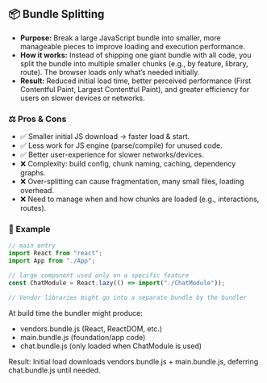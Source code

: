 ## 📦 Bundle Splitting

- **Purpose:** Break a large JavaScript bundle into smaller, more manageable pieces to improve loading and execution performance.
- **How it works:** Instead of shipping one giant bundle with all code, you split the bundle into multiple smaller chunks (e.g., by feature, library, route). The browser loads only what’s needed initially.
- **Result:** Reduced initial load time, better perceived performance (First Contentful Paint, Largest Contentful Paint), and greater efficiency for users on slower devices or networks.

### ⚖️ Pros & Cons

- ✅ Smaller initial JS download → faster load & start.
- ✅ Less work for JS engine (parse/compile) for unused code.
- ✅ Better user-experience for slower networks/devices.
- ❌ Complexity: build config, chunk naming, caching, dependency graphs.
- ❌ Over-splitting can cause fragmentation, many small files, loading overhead.
- ❌ Need to manage when and how chunks are loaded (e.g., interactions, routes).

### 🧩 Example

```js
// main entry
import React from "react";
import App from "./App";

// large component used only on a specific feature
const ChatModule = React.lazy(() => import("./ChatModule"));

// Vendor libraries might go into a separate bundle by the bundler
```

At build time the bundler might produce:

- vendors.bundle.js (React, ReactDOM, etc.)
- main.bundle.js (foundation/app code)
- chat.bundle.js (only loaded when ChatModule is used)

Result: Initial load downloads vendors.bundle.js + main.bundle.js, deferring chat.bundle.js until needed.
